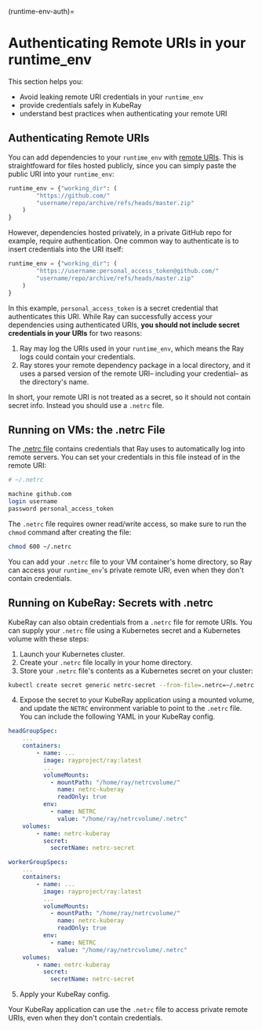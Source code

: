 (runtime-env-auth)=
# Authenticating Remote URIs in your runtime_env

This section helps you:

* Avoid leaking remote URI credentials in your `runtime_env`
* provide credentials safely in KubeRay
* understand best practices when authenticating your remote URI

## Authenticating Remote URIs

You can add dependencies to your `runtime_env` with [remote URIs](remote-uris). This is straightfoward for files hosted publicly, since you can simply paste the public URI into your `runtime_env`:

```python
runtime_env = {"working_dir": (
        "https://github.com/"
        "username/repo/archive/refs/heads/master.zip"
    )
}
```

However, dependencies hosted privately, in a private GitHub repo for example, require authentication. One common way to authenticate is to insert credentials into the URI itself:

```python
runtime_env = {"working_dir": (
        "https://username:personal_access_token@github.com/"
        "username/repo/archive/refs/heads/master.zip"
    )
}
```

In this example, `personal_access_token` is a secret credential that authenticates this URI. While Ray can successfully access your dependencies using authenticated URIs, **you should not include secret credentials in your URIs** for two reasons:

1. Ray may log the URIs used in your `runtime_env`, which means the Ray logs could contain your credentials.
2. Ray stores your remote dependency package in a local directory, and it uses a parsed version of the remote URI– including your credential– as the directory's name.

In short, your remote URI is not treated as a secret, so it should not contain secret info. Instead you should use a `.netrc` file.

## Running on VMs: the .netrc File

The [.netrc file](https://www.gnu.org/software/inetutils/manual/html_node/The-_002enetrc-file.html) contains credentials that Ray uses to automatically log into remote servers. You can set your credentials in this file instead of in the remote URI:

```bash
# ~/.netrc

machine github.com
login username
password personal_access_token
```

The `.netrc` file requires owner read/write access, so make sure to run the `chmod` command after creating the file:

```bash
chmod 600 ~/.netrc
```

You can add your `.netrc` file to your VM container's home directory, so Ray can access your `runtime_env`'s private remote URI, even when they don't contain credentials.

## Running on KubeRay: Secrets with .netrc

KubeRay can also obtain credentials from a `.netrc` file for remote URIs. You can supply your `.netrc` file using a Kubernetes secret and a Kubernetes volume with these steps:

1. Launch your Kubernetes cluster.
2. Create your `.netrc` file locally in your home directory.
3. Store your `.netrc` file's contents as a Kubernetes secret on your cluster:

```bash
kubectl create secret generic netrc-secret --from-file=.netrc=~/.netrc
```

4. Expose the secret to your KubeRay application using a mounted volume, and update the `NETRC` environment variable to point to the `.netrc` file. You can include the following YAML in your KubeRay config.

```yaml
headGroupSpec:
    ...
    containers:
        - name: ...
          image: rayproject/ray:latest
          ...
          volumeMounts:
            - mountPath: "/home/ray/netrcvolume/"
              name: netrc-kuberay
              readOnly: true
          env:
            - name: NETRC
              value: "/home/ray/netrcvolume/.netrc"
    volumes:
        - name: netrc-kuberay
          secret:
            secretName: netrc-secret

workerGroupSpecs:
    ...
    containers:
        - name: ...
          image: rayproject/ray:latest
          ...
          volumeMounts:
            - mountPath: "/home/ray/netrcvolume/"
              name: netrc-kuberay
              readOnly: true
          env:
            - name: NETRC
              value: "/home/ray/netrcvolume/.netrc"
    volumes:
        - name: netrc-kuberay
          secret:
            secretName: netrc-secret
```

5. Apply your KubeRay config.

Your KubeRay application can use the `.netrc` file to access private remote URIs, even when they don't contain credentials.
